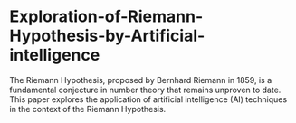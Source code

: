 # Exploration-of-Riemann-Hypothesis-by-Artificial-intelligence
The Riemann Hypothesis, proposed by Bernhard Riemann in 1859, is a fundamental conjecture in number theory that remains unproven to date. This paper explores the application of artificial intelligence (AI) techniques in the context of the Riemann Hypothesis.
